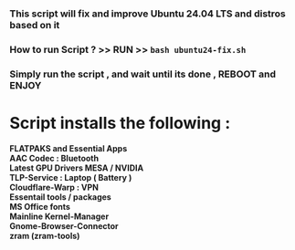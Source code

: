 ### This script will fix and improve Ubuntu 24.04 LTS and distros based on it 

### How to run Script ? >> RUN >>  ``` bash ubuntu24-fix.sh ```

### Simply run the script , and wait until its done , REBOOT and ENJOY

# Script installs the following :

**FLATPAKS and Essential Apps** <br> **AAC Codec : Bluetooth** <br> **Latest GPU Drivers MESA / NVIDIA** <br> **TLP-Service : Laptop ( Battery )** <br> **Cloudflare-Warp : VPN** <br> **Essentail tools / packages** <br> **MS Office fonts** <br> **Mainline Kernel-Manager** <br> **Gnome-Browser-Connector** <br> **zram (zram-tools)**

